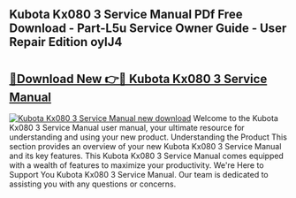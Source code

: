 ## Kubota Kx080 3 Service Manual PDf Free Download - Part-L5u Service Owner Guide - User Repair Edition oyIJ4

# <h2><a href="http://bc95234.oget.top/?id=Kubota+Kx080+3+Service+Manual">🔗Download New 👉🔴 Kubota Kx080 3 Service Manual</a></h2>

[![Kubota Kx080 3 Service Manual new download](https://i.imgur.com/5g1atiW.png)](http://bc95234.oget.top/?id=Kubota+Kx080+3+Service+Manual)
Welcome to the Kubota Kx080 3 Service Manual user manual, your ultimate resource for understanding and using your new product. Understanding the Product This section provides an overview of your new Kubota Kx080 3 Service Manual and its key features. This Kubota Kx080 3 Service Manual comes equipped with a wealth of features to maximize your productivity. We're Here to Support You Kubota Kx080 3 Service Manual. Our team is dedicated to assisting you with any questions or concerns.
